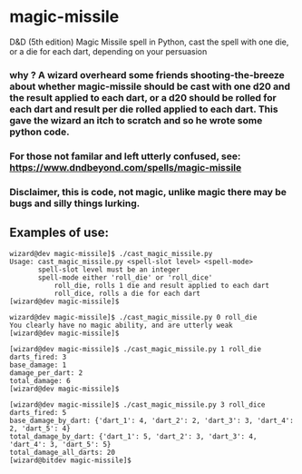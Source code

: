 # magic-missile
D&amp;D (5th edition) Magic Missile spell in Python, cast the spell with one die, or a die for each dart, depending on your persuasion

### why ? A wizard overheard some friends shooting-the-breeze about whether magic-missile should be cast with one d20 and the result applied to each dart, or a d20 should be rolled for each dart and result per die rolled applied to each dart. This gave the wizard an itch to scratch and so he wrote some python code.

### For those not familar and left utterly confused, see: https://www.dndbeyond.com/spells/magic-missile

### Disclaimer, this is code, not magic, unlike magic there may be bugs and silly things lurking.

## Examples of use:

```
wizard@dev magic-missile]$ ./cast_magic_missile.py 
Usage: cast_magic_missile.py <spell-slot level> <spell-mode>
       spell-slot level must be an integer
       spell-mode either 'roll_die' or 'roll_dice'
           roll_die, rolls 1 die and result applied to each dart
           roll_dice, rolls a die for each dart
[wizard@dev magic-missile]$
```

```
wizard@dev magic-missile]$ ./cast_magic_missile.py 0 roll_die
You clearly have no magic ability, and are utterly weak
[wizard@dev magic-missile]$ 
```

```
[wizard@dev magic-missile]$ ./cast_magic_missile.py 1 roll_die
darts_fired: 3
base_damage: 1
damage_per_dart: 2
total_damage: 6
[wizard@dev magic-missile]$
```

```
[wizard@dev magic-missile]$ ./cast_magic_missile.py 3 roll_dice
darts_fired: 5
base_damage_by_dart: {'dart_1': 4, 'dart_2': 2, 'dart_3': 3, 'dart_4': 2, 'dart_5': 4}
total_damage_by_dart: {'dart_1': 5, 'dart_2': 3, 'dart_3': 4, 'dart_4': 3, 'dart_5': 5}
total_damage_all_darts: 20
[wizard@bitdev magic-missile]$ 
```

